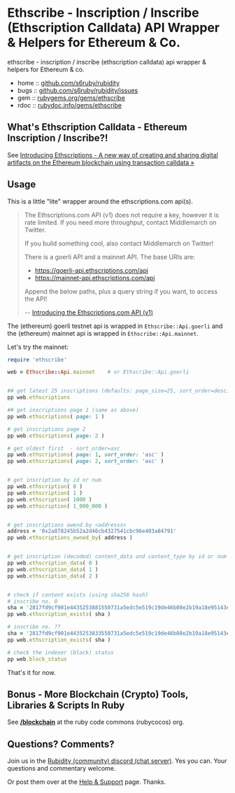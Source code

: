 # Ethscribe - Inscription / Inscribe (Ethscription Calldata) API Wrapper & Helpers for Ethereum & Co.

ethscribe  -  inscription / inscribe (ethscription calldata) api wrapper & helpers for Ethereum & co.



* home  :: [github.com/s6ruby/rubidity](https://github.com/s6ruby/rubidity)
* bugs  :: [github.com/s6ruby/rubidity/issues](https://github.com/s6ruby/rubidity/issues)
* gem   :: [rubygems.org/gems/ethscribe](https://rubygems.org/gems/ethscribe)
* rdoc  :: [rubydoc.info/gems/ethscribe](http://rubydoc.info/gems/ethscribe)



## What's Ethscription Calldata - Ethereum Inscription / Inscribe?!

See [Introducing Ethscriptions - A new way of creating and sharing digital artifacts on the Ethereum blockchain using transaction calldata »](https://medium.com/@dumbnamenumbers/introducing-ethscriptions-698b295d6f2a)



## Usage

This is a little "lite" wrapper around the ethscriptions.com api(s).


> The Ethscriptions.com API (v1) 
> does not require a key, however it is rate limited. 
> If you need more throughput, contact Middlemarch on Twitter.
>
> If you build something cool, also contact Middlemarch on Twitter!
>
> There is a goerli API and a mainnet API. The base URIs are:
>
> - https://goerli-api.ethscriptions.com/api
> - https://mainnet-api.ethscriptions.com/api
> 
> Append the below paths, plus a query string if you want, to access the API!
>
> -- [Introducing the Ethscriptions.com API (v1)](https://medium.com/@dumbnamenumbers/introducing-the-ethscriptions-com-api-v1-6d2c507d82cd)



The (ethereum) goerli testnet api is wrapped in `Ethscribe::Api.goerli` and
the (ethereum) mainnet api is wrapped in `Ethscribe::Api.mainnet`.

Let's try the mainnet:

```ruby
require 'ethscribe'

web = Ethscribe::Api.mainnet    # or Ethscribe::Api.goerli


## get latest 25 inscriptions (defaults: page_size=25, sort_order=desc)
pp web.ethscriptions

## get inscriptions page 1 (same as above)
pp web.ethscriptions( page: 1 ) 

# get inscriptions page 2
pp web.ethscriptions( page: 2 ) 

# get oldest first  - sort_order=asc
pp web.ethscriptions( page: 1, sort_order: 'asc' ) 
pp web.ethscriptions( page: 2, sort_order: 'asc' ) 


# get inscription by id or num
pp web.ethscription( 0 ) 
pp web.ethscription( 1 ) 
pp web.ethscription( 1000 ) 
pp web.ethscription( 1_000_000 ) 


# get inscriptions owend by <addresss>
address = '0x2a878245b52a2d46cb4327541cbc96e403a84791'
pp web.ethscriptions_owned_by( address ) 


# get inscription (decoded) content_data and content_type by id or num 
pp web.ethscription_data( 0 ) 
pp web.ethscription_data( 1 ) 
pp web.ethscription_data( 2 ) 


# check if content exists (using sha256 hash)
# inscribe no. 0
sha = '2817fd9cf901e4435253881550731a5edc5e519c19de46b08e2b19a18e95143e'
pp web.ethscription_exists( sha ) 

# inscribe no. ??
sha = '2817fd9cf901e4435253833550731a5edc5e519c19de46b08e2b19a18e95143e'
pp web.ethscription_exists( sha )  

# check the indexer (block) status
pp web.block_status
```


That's it for now.



## Bonus - More Blockchain (Crypto) Tools, Libraries & Scripts In Ruby

See [**/blockchain**](https://github.com/rubycocos/blockchain) 
at the ruby code commons (rubycocos) org.


## Questions? Comments?

Join us in the [Rubidity (community) discord (chat server)](https://discord.gg/3JRnDUap6y). Yes you can.
Your questions and commentary welcome.

Or post them over at the [Help & Support](https://github.com/geraldb/help) page. Thanks.

